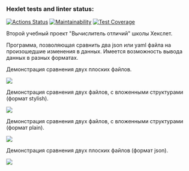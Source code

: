 ### Hexlet tests and linter status:
[![Actions Status](https://github.com/Maxessence/python-project-50/workflows/hexlet-check/badge.svg)](https://github.com/Maxessence/python-project-50/actions)
[![Maintainability](https://api.codeclimate.com/v1/badges/57e5942179dfe966eca8/maintainability)](https://codeclimate.com/github/Maxessence/python-project-50/maintainability)
[![Test Coverage](https://api.codeclimate.com/v1/badges/57e5942179dfe966eca8/test_coverage)](https://codeclimate.com/github/Maxessence/python-project-50/test_coverage)

Второй учебный проект "Вычислитель отличий" школы Хекслет.

Программа, позволяющая сравнить два json или yaml файла на произошедшие изменения в данных.
Имеется возможность вывода данных в разных форматах.

Демонстрация сравнения двух плоских файлов.

<a href="https://asciinema.org/a/ktKtrBPXVET8uCOlQxqgamXSZ" target="_blank"><img src="https://asciinema.org/a/ktKtrBPXVET8uCOlQxqgamXSZ.svg" /></a>


Демонстрация сравнения двух файлов, с вложенными структурами (формат stylish).

<a href="https://asciinema.org/a/XUDE663GSHrOF5LQNe11ItxtB" target="_blank"><img src="https://asciinema.org/a/XUDE663GSHrOF5LQNe11ItxtB.svg" /></a>


Демонстрация сравнения двух файлов, с вложенными структурами (формат plain).

<a href="https://asciinema.org/a/kYZhAERIxAtrJBKaQMh0pC2zq" target="_blank"><img src="https://asciinema.org/a/kYZhAERIxAtrJBKaQMh0pC2zq.svg" /></a>


Демонстрация сравнения двух плоских файлов (формат json).

<a href="https://asciinema.org/a/OIhUhZG6z4nKoSRshyl7gh0uC" target="_blank"><img src="https://asciinema.org/a/OIhUhZG6z4nKoSRshyl7gh0uC.svg" /></a>